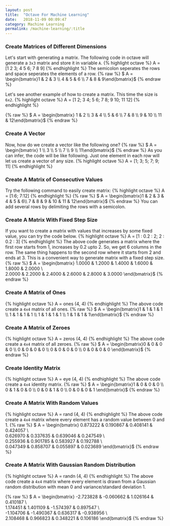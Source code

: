 ```yaml
---
layout: post
title:  "Octave For Machine Learning"
date:   2018-11-09 00:09:47
category: Machine Learning
permalink: /machine-learning/:title
---
```


### Create Matrices of Different Dimensions
Let's start with generating a matrix. The following code in octave will generate
a `3x3` matrix and store it in variable `A`.
{% highlight octave %}
A = [1 2 3; 4 5 6; 7 8 9]
{% endhighlight %}
The semicolon seperates the rows and space seperates the elements of a row.
{% raw %}
$ A = \begin{bmatrix}1 & 2 & 3 \\\ 4 & 5 & 6 \\\ 7 & 8 & 9\end{bmatrix}$
{% endraw %}

Let's see another example of how to create a matrix. This time the size is `6x2`.
{% highlight octave %}
A = [1 2; 3 4; 5 6; 7 8; 9 10; 11 12]
{% endhighlight %}

{% raw %}
$ A = \begin{bmatrix} 1 & 2 \\\ 3 & 4 \\\ 5 & 6 \\\ 7 & 8 \\\ 9 & 10 \\\ 11 & 12\end{bmatrix}$
{% endraw %}
### Create A Vector
Now, how do we create a vector like the following one?
{% raw %}
$ A = \begin{bmatrix} 1 \\\ 3 \\\ 5 \\\ 7 \\\ 9 \\\ 11\end{bmatrix}$
{% endraw %}
As you can infer, the code will be like following. Just one element in each row will let us
create a vector of any size.
{% highlight octave %}
A = [1; 3; 5; 7; 9; 11]
{% endhighlight %}

### Create A Matrix of Consecutive Values
Try the following command to easily create matrix:
{% highlight octave %}
A = [1:6; 7:12]
{% endhighlight %}
{% raw %}
$ A = \begin{bmatrix}1 & 2 & 3 & 4 & 5 & 6\\\ 7 & 8 & 9 & 10 & 11 & 12\end{bmatrix}$
{% endraw %}
You can add several rows by delimiting the rows with a semicolon.
### Create A Matrix With Fixed Step Size
If you want to create a matrix with values that increases by some fixed value,
you can try the code below.
{% highlight octave %}
A = [1 : 0.2 : 2; 2 : 0.2 : 3]
{% endhighlight %}
The above code generates a matrix where the first row starts from 1, increases by 0.2 upto 2.
So, we get 6 columns in the row. The same thing happens to the second row where it starts
from 2 and ends at 3. This is a convenient way to generate matrix with a fixed step size.
{% raw %}
$ A = \begin{bmatrix}
1.0000 & 1.2000 & 1.4000 & 1.6000 & 1.8000 & 2.0000 \\\
2.0000 & 2.2000 & 2.4000 & 2.6000 & 2.8000 & 3.0000
\end{bmatrix}$
{% endraw %}

### Create A Matrix of Ones
{% highlight octave %}
A = ones (4, 4)
{% endhighlight %}
The above code create a `4x4` matrix of all ones.
{% raw %}
$ A = \begin{bmatrix}1 & 1 & 1 & 1 \\\ 1 & 1 & 1 & 1 \\\ 1 & 1 & 1 & 1 \\\ 1 & 1 & 1 & 1\end{bmatrix}$
{% endraw %}

### Create A Matrix of Zeroes
{% highlight octave %}
A = zeros (4, 4)
{% endhighlight %}
The above code create a `4x4` matrix of all zeroes.
{% raw %}
$ A = \begin{bmatrix}0 & 0 & 0 & 0 \\\ 0 & 0 & 0 & 0 \\\ 0 & 0 & 0 & 0 \\\ 0 & 0 & 0 & 0 \end{bmatrix}$
{% endraw %}

### Create Identity Matrix
{% highlight octave %}
A = eye (4, 4)
{% endhighlight %}
The above code create a `4x4` identity matrix.
{% raw %}
$ A = \begin{bmatrix}1 & 0 & 0 & 0 \\\ 0 & 1 & 0 & 0 \\\ 0 & 0 & 1 & 0 \\\ 0 & 0 & 0 & 1 \end{bmatrix}$
{% endraw %}

### Create A Matrix With Random Values
{% highlight octave %}
A = rand (4, 4)
{% endhighlight %}
The above code create a `4x4` matrix where every element has a random value between 0 and 1.
{% raw %}
$ A = \begin{bmatrix}
0.873222 & 0.190867 & 0.408141 & 0.424057 \\\
0.626970 & 0.337635 & 0.639046 & 0.247549 \\\
0.255936 & 0.901785 & 0.583927 & 0.192788 \\\
0.047349 & 0.858707 & 0.055897 & 0.023689
\end{bmatrix}$
{% endraw %}

### Create A Matrix With Gaussian Random Distribution
{% highlight octave %}
A = randn (4, 4)
{% endhighlight %}
The above code create a `4x4` matrix where every element is drawn from a Gaussian random distribution
with mean 0 and variance/standard deviation 1.

{% raw %}
$ A = \begin{bmatrix}
-2.723828 & -0.060662 & 1.026164 & 0.410187 \\\
 1.174451 & 1.401109 & -1.574397 & 0.897547 \\\
-1.104706 & -1.490367 & 0.636317 & -0.938956 \\\
 2.108468 & 0.966823 & 0.348221 & 0.106186
\end{bmatrix}$
{% endraw %}
